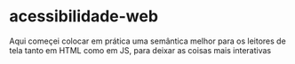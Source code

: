 # acessibilidade-web
Aqui começei  colocar em prática uma semântica melhor para os leitores de tela tanto em HTML como em JS, para deixar as coisas mais interativas
